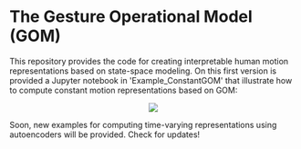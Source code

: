 # The Gesture Operational Model (GOM)
This repository provides the code for creating interpretable human motion representations based on state-space modeling.
On this first version is provided a Jupyter notebook in 'Example_ConstantGOM' that illustrate how to compute constant motion representations based on GOM:

<p align="center">
  <img src="[Diagram of GOM's spatial and temporal assumptions](https://user-images.githubusercontent.com/62239010/229468878-86fee99a-9d76-4357-98fa-f5cb1ecc5bc0.png)" />
</p>

Soon, new examples for computing time-varying representations using autoencoders will be provided. Check for updates!
